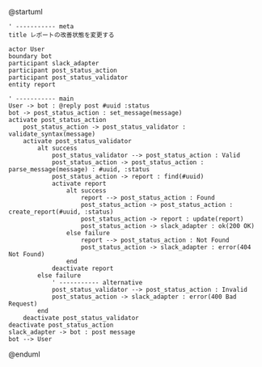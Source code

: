 @startuml

    ' ----------- meta
    title レポートの改善状態を変更する

    actor User
    boundary bot
    participant slack_adapter
    participant post_status_action
    participant post_status_validator
    entity report

    ' ----------- main
    User -> bot : @reply post #uuid :status
    bot -> post_status_action : set_message(message)
    activate post_status_action
        post_status_action -> post_status_validator : validate_syntax(message)
        activate post_status_validator
            alt success
                post_status_validator --> post_status_action : Valid
                post_status_action -> post_status_action : parse_message(message) : #uuid, :status
                post_status_action -> report : find(#uuid)
                activate report
                    alt success
                        report --> post_status_action : Found
                        post_status_action -> post_status_action : create_report(#uuid, :status)
                        post_status_action -> report : update(report)
                        post_status_action -> slack_adapter : ok(200 OK)
                    else failure
                        report --> post_status_action : Not Found
                        post_status_action -> slack_adapter : error(404 Not Found)
                    end
                deactivate report
            else failure
                ' ----------- alternative
                post_status_validator --> post_status_action : Invalid
                post_status_action -> slack_adapter : error(400 Bad Request)
            end
        deactivate post_status_validator
    deactivate post_status_action
    slack_adapter -> bot : post message
    bot --> User

@enduml
